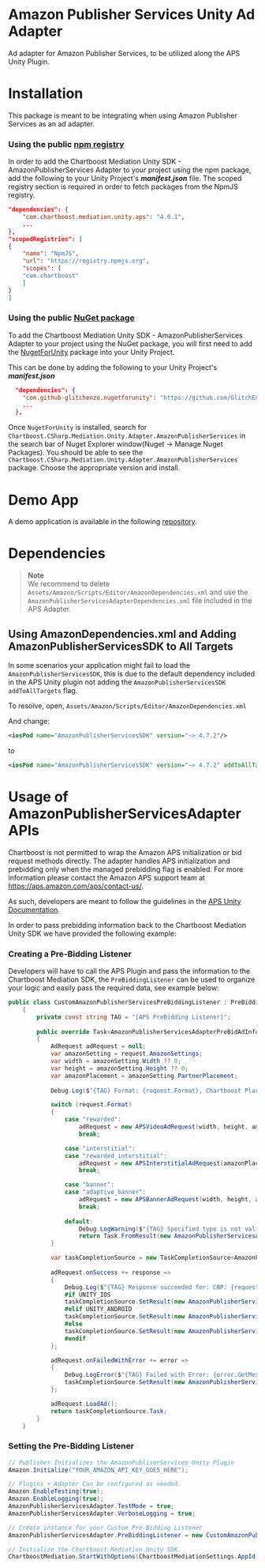 # Amazon Publisher Services Unity Ad Adapter

Ad adapter for Amazon Publisher Services, to be utilized along the APS Unity Plugin.

# Installation
This package is meant to be integrating when using Amazon Publisher Services as an ad adapter.

### Using the public [npm registry](https://www.npmjs.com/search?q=com.chartboost.mediation.unity.aps)

In order to add the Chartboost Mediation Unity SDK - AmazonPublisherServices Adapter to your project using the npm package, add the following to your Unity Project's ***manifest.json*** file. The scoped registry section is required in order to fetch packages from the NpmJS registry.

```json
"dependencies": {
    "com.chartboost.mediation.unity.aps": "4.0.1",
    ...
},
"scopedRegistries": [
{
    "name": "NpmJS",
    "url": "https://registry.npmjs.org",
    "scopes": [
    "com.chartboost"
    ]
}
]
```

### Using the public [NuGet package](https://www.nuget.org/packages/Chartboost.CSharp.Mediation.Unity.Adapter.AmazonPublisherServices)

To add the Chartboost Mediation Unity SDK - AmazonPublisherServices Adapter to your project using the NuGet package, you will first need to add the [NugetForUnity](https://github.com/GlitchEnzo/NuGetForUnity) package into your Unity Project.

This can be done by adding the following to your Unity Project's ***manifest.json***

```json
  "dependencies": {
    "com.github-glitchenzo.nugetforunity": "https://github.com/GlitchEnzo/NuGetForUnity.git?path=/src/NuGetForUnity",
    ...
  },
```

Once <code>NugetForUnity</code> is installed, search for `Chartboost.CSharp.Mediation.Unity.Adapter.AmazonPublisherServices` in the search bar of Nuget Explorer window(Nuget -> Manage Nuget Packages).
You should be able to see the `Chartboost.CSharp.Mediation.Unity.Adapter.AmazonPublisherServices` package. Choose the appropriate version and install.

# Demo App
A demo application is available in the following [repository](https://github.com/ChartBoost/chartboost-mediation-unity-adapter-amazon-publisher-services-demo).

# Dependencies

> **Note** \
> We recommend to delete `Assets/Amazon/Scripts/Editor/AmazonDependencies.xml` and use the `AmazonPublisherServicesAdapterDependencies.xml` file included in the APS Adapter.

## Using AmazonDependencies.xml and Adding AmazonPublisherServicesSDK to All Targets

In some scenarios your application might fail to load the `AmazonPublisherServicesSDK`, this is due to the default dependency included in the APS Unity plugin not adding the `AmazonPublisherServicesSDK` `addToAllTargets` flag.

To resolve, open, `Assets/Amazon/Scripts/Editor/AmazonDependencies.xml`

And change: 

```xml
<iosPod name="AmazonPublisherServicesSDK" version="~> 4.7.2"/>
```

to 

```xml
<iosPod name="AmazonPublisherServicesSDK" version="~> 4.7.2" addToAllTargets="true"/>
```

# Usage of AmazonPublisherServicesAdapter APIs

Chartboost is not permitted to wrap the Amazon APS initialization or bid request methods directly. The adapter handles APS initialization and prebidding only when the managed prebidding flag is enabled. For more information please contact the Amazon APS support team at https://aps.amazon.com/aps/contact-us/.

As such, developers are meant to follow the guidelines in the [APS Unity Documentation](https://ams.amazon.com/webpublisher/uam/docs/aps-mobile/unity).

In order to pass prebidding information back to the Chartboost Mediation Unity SDK we have provided the following example: 


### Creating a Pre-Bidding Listener

Developers will have to call the APS Plugin and pass the information to the Chartboost Mediation SDK, the `PreBiddingListener` can be used to organize your logic and easily pass the required data, see example below:

```csharp
public class CustomAmazonPublisherServicesPreBiddingListener : PreBiddingListener
    {
        private const string TAG = "[APS PreBidding Listener]";
        
        public override Task<AmazonPublisherServicesAdapterPreBidAdInfo> OnPreBid(AmazonPublisherServicesAdapterPreBidRequest request)
        {
            AdRequest adRequest = null;
            var amazonSetting = request.AmazonSettings;
            var width = amazonSetting.Width ?? 0;
            var height = amazonSetting.Height ?? 0;
            var amazonPlacement = amazonSetting.PartnerPlacement;
                 
            Debug.Log($"{TAG} Format: {request.Format}, Chartboost Placement: {request.ChartboostPlacement}, Amazon Placement: {amazonPlacement}");

            switch (request.Format)
            {
                case "rewarded":
                    adRequest = new APSVideoAdRequest(width, height, amazonPlacement);
                    break;

                case "interstitial":
                case "rewarded_interstitial":
                    adRequest = new APSInterstitialAdRequest(amazonPlacement);
                    break;

                case "banner":
                case "adaptive_banner":
                    adRequest = new APSBannerAdRequest(width, height, amazonPlacement);
                    break;
                
                default:
                    Debug.LogWarning($"{TAG} Specified type is not valid, returning null values.");
                    return Task.FromResult(new AmazonPublisherServicesAdapterPreBidAdInfo(null, null));
            }

            var taskCompletionSource = new TaskCompletionSource<AmazonPublisherServicesAdapterPreBidAdInfo>();
            
            adRequest.onSuccess += response =>
            {
                Debug.Log($"{TAG} Response succeeded for: CBP: {request.ChartboostPlacement} - AMZP: {amazonPlacement}!");
                #if UNITY_IOS
                taskCompletionSource.SetResult(new AmazonPublisherServicesAdapterPreBidAdInfo(response.GetPricePoint(), response.GetMediationHints()));
                #elif UNITY_ANDROID
                taskCompletionSource.SetResult(new AmazonPublisherServicesAdapterPreBidAdInfo(response.GetPricePoint(), response.GetBidInfo()));
                #else
                taskCompletionSource.SetResult(new AmazonPublisherServicesAdapterPreBidAdInfo(null, null));   
                #endif
            };

            adRequest.onFailedWithError += error =>
            {
                Debug.LogError($"{TAG} Failed with Error: {error.GetMessage()} and Code: {error.GetCode()}");
                taskCompletionSource.SetResult(new AmazonPublisherServicesAdapterPreBidAdInfo(null, null));
            };

            adRequest.LoadAd();
            return taskCompletionSource.Task;
        }
    }
```

### Setting the Pre-Bidding Listener

```csharp
// Publisher Initializes the AmazonPubliserServices Unity Plugin
Amazon.Initialize("YOUR_AMAZON_API_KEY_GOES_HERE");

// Plugins + Adapter Can be configured as needed.
Amazon.EnableTesting(true);
Amazon.EnableLogging(true);
AmazonPublisherServicesAdapter.TestMode = true;
AmazonPublisherServicesAdapter.VerboseLogging = true;

// Create instance for your Custom Pre-Bidding Listener
AmazonPublisherServicesAdapter.PreBiddingListener = new CustomAmazonPublisherServicesPreBiddingListener();

// Initialize the Chartboost Mediation Unity SDK.
ChartboostMediation.StartWithOptions(ChartboostMediationSettings.AppId, ChartboostMediationSettings.AppSignature);
```
